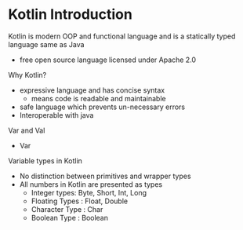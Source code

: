 # Kotlin Introduction

Kotlin is modern OOP and functional language and is a statically typed language same as Java
- free open source language licensed under Apache 2.0

Why Kotlin?
- expressive language and has concise syntax
  - means code is readable and maintainable
- safe language which prevents un-necessary errors
- Interoperable with java

Var and Val
- Var


Variable types in Kotlin

- No distinction between primitives and wrapper types
- All numbers in Kotlin are presented as types
  - Integer types: Byte, Short, Int, Long
  - Floating Types : Float, Double
  - Character Type : Char
  - Boolean Type : Boolean